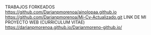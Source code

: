 TRABAJOS FORKEADOS 
https://github.com/Darianpmorenoa/ainolopaa.github.io
 https://github.com/Darianpmorenoa/Mi-Cv-Actualizado.git
 LINK DE MI PROYECTO WEB (CURRICULUM VITAE)
 https://darianpmorenoa.github.io/Darianmoreno-github.io/
